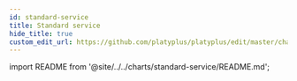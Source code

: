 ```yaml
---
id: standard-service
title: Standard service
hide_title: true
custom_edit_url: https://github.com/platyplus/platyplus/edit/master/charts/standard-service/README.md
---
```


import README from '@site/../../charts/standard-service/README.md';

<README />
